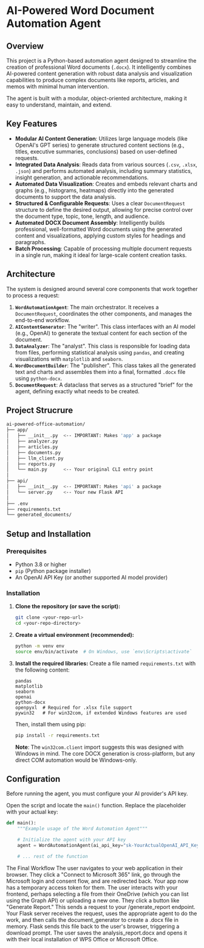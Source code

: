  
# AI-Powered Word Document Automation Agent

## Overview

This project is a Python-based automation agent designed to streamline the creation of professional Word documents (`.docx`). It intelligently combines AI-powered content generation with robust data analysis and visualization capabilities to produce complex documents like reports, articles, and memos with minimal human intervention.

The agent is built with a modular, object-oriented architecture, making it easy to understand, maintain, and extend.

## Key Features

-   **Modular AI Content Generation**: Utilizes large language models (like OpenAI's GPT series) to generate structured content sections (e.g., titles, executive summaries, conclusions) based on user-defined requests.
-   **Integrated Data Analysis**: Reads data from various sources (`.csv`, `.xlsx`, `.json`) and performs automated analysis, including summary statistics, insight generation, and actionable recommendations.
-   **Automated Data Visualization**: Creates and embeds relevant charts and graphs (e.g., histograms, heatmaps) directly into the generated documents to support the data analysis.
-   **Structured & Configurable Requests**: Uses a clear `DocumentRequest` structure to define the desired output, allowing for precise control over the document type, topic, tone, length, and audience.
-   **Automated DOCX Document Assembly**: Intelligently builds professional, well-formatted Word documents using the generated content and visualizations, applying custom styles for headings and paragraphs.
-   **Batch Processing**: Capable of processing multiple document requests in a single run, making it ideal for large-scale content creation tasks.

## Architecture

The system is designed around several core components that work together to process a request:

1.  **`WordAutomationAgent`**: The main orchestrator. It receives a `DocumentRequest`, coordinates the other components, and manages the end-to-end workflow.
2.  **`AIContentGenerator`**: The "writer". This class interfaces with an AI model (e.g., OpenAI) to generate the textual content for each section of the document.
3.  **`DataAnalyzer`**: The "analyst". This class is responsible for loading data from files, performing statistical analysis using `pandas`, and creating visualizations with `matplotlib` and `seaborn`.
4.  **`WordDocumentBuilder`**: The "publisher". This class takes all the generated text and charts and assembles them into a final, formatted `.docx` file using `python-docx`.
5.  **`DocumentRequest`**: A dataclass that serves as a structured "brief" for the agent, defining exactly what needs to be created.

## Project Strucrure
```bash
ai-powered-office-automation/
├── app/
│   ├── __init__.py  <-- IMPORTANT: Makes 'app' a package
│   ├── analyzer.py
│   ├── articles.py
│   ├── documents.py
│   ├── llm_client.py
│   ├── reports.py
│   └── main.py      <-- Your original CLI entry point
│
├── api/
│   ├── __init__.py  <-- IMPORTANT: Makes 'api' a package
│   └── server.py    <-- Your new Flask API
│
├── .env
├── requirements.txt
└── generated_documents/ 
```

## Setup and Installation

### Prerequisites

-   Python 3.8 or higher
-   `pip` (Python package installer)
-   An OpenAI API Key (or another supported AI model provider)

### Installation

1.  **Clone the repository (or save the script):**
    ```bash
    git clone <your-repo-url>
    cd <your-repo-directory>
    ```

2.  **Create a virtual environment (recommended):**
    ```bash
    python -m venv env
    source env/bin/activate  # On Windows, use `env\Scripts\activate`
    ```

3.  **Install the required libraries:**
    Create a file named `requirements.txt` with the following content:

    ```text
    pandas
    matplotlib
    seaborn
    openai
    python-docx
    openpyxl  # Required for .xlsx file support
    pywin32   # For win32com, if extended Windows features are used
    ```

    Then, install them using pip:
    ```bash
    pip install -r requirements.txt
    ```
    **Note**: The `win32com.client` import suggests this was designed with Windows in mind. The core DOCX generation is cross-platform, but any direct COM automation would be Windows-only.

## Configuration

Before running the agent, you must configure your AI provider's API key.

Open the script and locate the `main()` function. Replace the placeholder with your actual key:

```python
def main():
    """Example usage of the Word Automation Agent"""

    # Initialize the agent with your API key
    agent = WordAutomationAgent(ai_api_key="sk-YourActualOpenAI_API_KeyHere")

    # ... rest of the function

```
The Final Workflow
The user navigates to your web application in their browser.
They click a "Connect to Microsoft 365" link, go through the Microsoft login and consent flow, and are redirected back. Your app now has a temporary access token for them.
The user interacts with your frontend, perhaps selecting a file from their OneDrive (which you can list using the Graph API) or uploading a new one.
They click a button like "Generate Report." This sends a request to your /generate_report endpoint.
Your Flask server receives the request, uses the appropriate agent to do the work, and then calls the document_generator to create a .docx file in memory.
Flask sends this file back to the user's browser, triggering a download prompt.
The user saves the analysis_report.docx and opens it with their local installation of WPS Office or Microsoft Office.